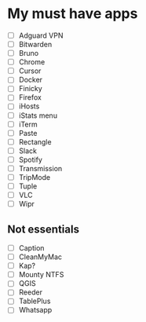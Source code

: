 # My must have apps

- [ ] Adguard VPN
- [ ] Bitwarden
- [ ] Bruno
- [ ] Chrome
- [ ] Cursor
- [ ] Docker
- [ ] Finicky
- [ ] Firefox
- [ ] iHosts
- [ ] iStats menu
- [ ] iTerm
- [ ] Paste
- [ ] Rectangle
- [ ] Slack
- [ ] Spotify
- [ ] Transmission
- [ ] TripMode
- [ ] Tuple
- [ ] VLC
- [ ] Wipr

## Not essentials

- [ ] Caption
- [ ] CleanMyMac
- [ ] Kap?
- [ ] Mounty NTFS
- [ ] QGIS
- [ ] Reeder
- [ ] TablePlus
- [ ] Whatsapp
